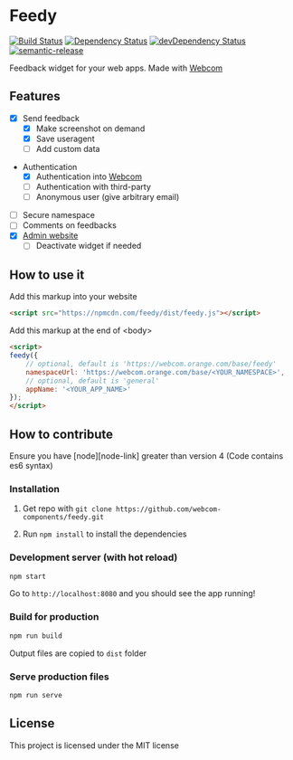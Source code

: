 # Feedy

[![Build Status](https://travis-ci.org/webcom-components/feedy.svg?branch=master)](https://travis-ci.org/webcom-components/feedy)
[![Dependency Status](https://david-dm.org/webcom-components/feedy.svg)](https://david-dm.org/webcom-components/feedy)
[![devDependency Status](https://david-dm.org/webcom-components/feedy/dev-status.svg)](https://david-dm.org/webcom-components/feedy#info=devDependencies)
[![semantic-release](https://img.shields.io/badge/%20%20%F0%9F%93%A6%F0%9F%9A%80-semantic--release-e10079.svg?style=flat-square)](https://github.com/semantic-release/semantic-release)


Feedback widget for your web apps. Made with [Webcom][webcom-link]

## Features

- [x] Send feedback
  - [x] Make screenshot on demand
  - [x] Save useragent
  - [ ] Add custom data
- Authentication
  - [x] Authentication into [Webcom][webcom-link]
  - [ ] Authentication with third-party
  - [ ] Anonymous user (give arbitrary email)
- [ ] Secure namespace
- [ ] Comments on feedbacks
- [x] [Admin website][admin-link]
  - [ ] Deactivate widget if needed

## How to use it

Add this markup into your website

```html
<script src="https://npmcdn.com/feedy/dist/feedy.js"></script>
```

Add this markup at the end of &lt;body&gt;

```html
<script>
feedy({
	// optional, default is 'https://webcom.orange.com/base/feedy'
	namespaceUrl: 'https://webcom.orange.com/base/<YOUR_NAMESPACE>',
	// optional, default is 'general'
	appName: '<YOUR_APP_NAME>' 
});
</script>
```

## How to contribute

Ensure you have [node][node-link] greater than version 4 (Code contains es6 syntax)

### Installation

1. Get repo with `git clone https://github.com/webcom-components/feedy.git`

2. Run `npm install` to install the dependencies

### Development server (with hot reload)

```bash
npm start
```

Go to `http://localhost:8080` and you should see the app running!

### Build for production

```bash
npm run build
```

Output files are copied to `dist` folder

### Serve production files

```bash
npm run serve
```

## License

This project is licensed under the MIT license

[webcom-link]: https://webcom.orange.com/
[admin-link]: https://github.com/webcom-components/feedy-admin

